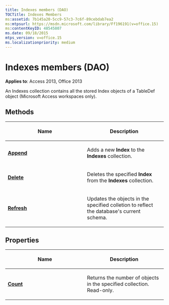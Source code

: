 ```yaml
---
title: Indexes members (DAO)
TOCTitle: Indexes Members
ms:assetid: 7b145a20-5cc9-57c3-7c6f-89cebdab7ea2
ms:mtpsurl: https://msdn.microsoft.com/library/Ff196191(v=office.15)
ms:contentKeyID: 48545807
ms.date: 09/18/2015
mtps_version: v=office.15
ms.localizationpriority: medium
---
```


# Indexes members (DAO)


**Applies to**: Access 2013, Office 2013

An Indexes collection contains all the stored Index objects of a TableDef object (Microsoft Access workspaces only).

## Methods

<table>
<colgroup>
<col style="width: 50%" />
<col style="width: 50%" />
</colgroup>
<thead>
<tr class="header">
<th><p>Name</p></th>
<th><p>Description</p></th>
</tr>
</thead>
<tbody>
<tr class="odd">
<td><p><strong><a href="indexes-append-method-dao.md">Append</a></strong></p></td>
<td><p>Adds a new <strong>Index</strong> to the <strong>Indexes</strong> collection.</p></td>
</tr>
<tr class="even">
<td><p><strong><a href="indexes-delete-method-dao.md">Delete</a></strong></p></td>
<td><p>Deletes the specified <strong>Index</strong> from the <strong>Indexes</strong> collection.</p></td>
</tr>
<tr class="odd">
<td><p><strong><a href="indexes-refresh-method-dao.md">Refresh</a></strong></p></td>
<td><p>Updates the objects in the specified colletion to reflect the database's current schema.</p></td>
</tr>
</tbody>
</table>


## Properties

<table>
<colgroup>
<col style="width: 50%" />
<col style="width: 50%" />
</colgroup>
<thead>
<tr class="header">
<th><p>Name</p></th>
<th><p>Description</p></th>
</tr>
</thead>
<tbody>
<tr class="odd">
<td><p><strong><a href="indexes-count-property-dao.md">Count</a></strong></p></td>
<td><p>Returns the number of objects in the specified collection. Read-only.</p></td>
</tr>
</tbody>
</table>

